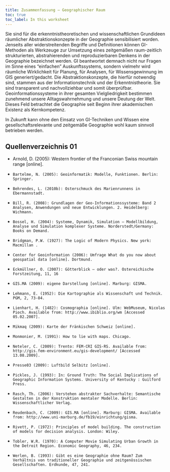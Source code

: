 ```yaml
---
title: Zusammenfassung – Geographischer Raum
toc: true
toc_label: In this worksheet
---
```


Sie sind für die erkenntnistheoretischen und wissenschaftlichen Grundideen räumlicher Abstraktionskonzepte in der Geographie sensibilisiert worden. 
Jenseits aller widerstreitenden Begriffe und Definitionen können GI-Methoden als Werkzeuge zur Umsetzung eines zeitgemäßen raum-zeitlich strukturierten, abstrahierenden und reproduzierbaren Denkens in der Geographie bezeichnet werden. GI beantwortet demnach nicht nur Fragen im Sinne eines “einfachen” Auskunftssystems, sondern vielmehr wird räumliche Wirklichkeit für Planung, für Analysen, für Wissensgewinnung im GIS generiert/gedacht. Die Abstraktionskonzepte, die hierfür notwendig sind, stammen aus der Informationstechnik und der Erkenntnistheorie. Sie sind transparent und nachvollziehbar und somit überprüfbar. Geoinformationssysteme in ihrer gesamten Vielgliedrigkeit bestimmen zunehmend unsere Alltagswahrnehmung und unsere Deutung der Welt. Dieses Feld betrachtet die Geographie seit Beginn ihrer akademischen Existenz als Kernkompetenz.

In Zukunft kann ohne den Einsatz von GI-Techniken und Wissen eine gesellschaftsrelevante und zeitgemäße  Geographie wohl kaum sinnvoll betrieben werden.

## Quellenverzeichnis 01

*   Arnold, D. (2005): Western frontier of the Franconian Swiss mountain range [online].
*     Bartelme, N. (2005): Geoinformatik: Modelle, Funktionen. Berlin: Springer.
*     Behrendes, L. (2010b): Osterschmuck des Marienrunnens in Ebermannstadt.
*     Bill, R. (2008): Grundlagen der Geo-Informationssysteme: Band 2 Analysen, Anwendungen und neue Entwicklungen. 2. Heidelberg: Wichmann.
*     Bossel, H. (2004): Systeme, Dynamik, Simulation – Modellbildung, Analyse und Simulation komplexer Systeme. Norderstedt/Germany: Books on Demand.
*     Bridgman, P.W. (1927): The Logic of Modern Physics. New york: Macmillan .
*     Center for Geoinformation (2006): Umfrage What do you now about geospatial data [online]. Dortmund. 
*     Eckmüllner, O. (2007): Götterblick – oder was?. Östereichische Forstzeitung, 11, 16
*     GIS.MA (2009): eigene Darstellung [online]. Marburg: GISMA.
*     Lehmann, E. (1952): Die Kartographie als Wissenschaft und Technik. PGM, 2, 73-84.
*     Lienhart, H. (1482): Cosmographia [online]. Ulm: WebMuseum, Nicolas Pioch. Available from: http://www.ibiblio.org/wm [Accessed 05.02.2007].
*     Mikmaq (2009): Karte der Fränkischen Schweiz [online]. 
*     Monmonier, M. (1991): How to lie with maps. Chicago.
*     Neteler, C. (2009): Trento: FEM-CRI GIS-RS. Available from: http://gis.fem-environment.eu/gis-development/ [Accessed 13.08.2009]. 
*     Presse03 (2009): Luftbild Selbitz [online]. 
*     Pickles, J. (1993): In: Ground Truth: The Social Implications of Geographic Information Systems. University of Kentucky : Guilford Press.
*     Rasch, Th. (2006): Verstehen abstrakter Sachverhalte: Semantische Gestalten in der Konstruktion mentaler Modelle. Berlin: Wissenschaftlicher Verlag.
*     Reudenbach, C. (2009): GIS.MA [online]. Marburg: GISMA. Available from: http://www.uni-marburg.de/fb19/einrichtung/gisma.
*     Rivett, P. (1972): Principles of model building. The construction of models for decision analysis. London: Wiley.
*     Tobler, W.R. (1970): A Computer Movie Simulating Urban Growth in the Detroit Region. Economic Geography, 46, 234. 
*     Werlen, B. (1993): Gibt es eine Geographie ohne Raum? Zum Verhältnis von traditioneller Geographie und zeitgenössischen Gesellschaften. Erdkunde, 47, 241. 


